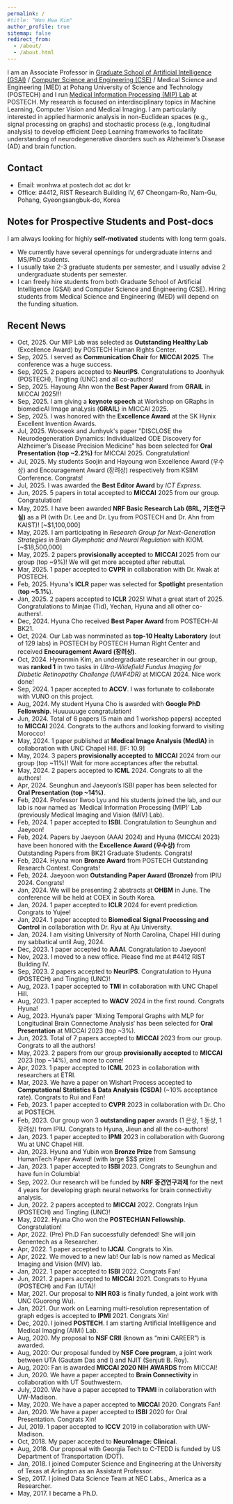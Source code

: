```yaml
---
permalink: /
#title: "Won Hwa Kim"
author_profile: true
sitemap: false
redirect_from: 
  - /about/
  - /about.html
---
```


I am an Associate Professor in [Graduate School of Artificial Intelligence (GSAI)](https://ai.postech.ac.kr/, "GSAI") / [Computer Science and Engineering (CSE)](https://cse.postech.ac.kr/ "CSE") / Medical Science and Engineering (MED) at Pohang University of Science and Technology (POSTECH) and I run [Medical Information Processing (MIP) Lab](http://mip.postech.ac.kr "MIP") at POSTECH. 
My research is focused on interdisciplinary topics in Machine Learning, Computer Vision and Medical Imaging. I am particularily interested in applied harmonic analysis in non-Euclidean spaces (e.g., signal processing on graphs) and stochastic process (e.g., longitudinal analysis) to develop efficient Deep Learning frameworks to facilitate understanding of neurodegenerative disorders such as Alzheimer’s Disease (AD) and brain function.

<!-- This is an example of a [link](http://github.com "Github"). -->
<!-- You can find my [Curriculum Vitae](../files/cv_wonhwa_202404.pdf "CV") here.  -->

Contact
-----
* Email: wonhwa at postech dot ac dot kr
* Office: #4412, RIST Research Building IV, 67 Cheongam-Ro, Nam-Gu, Pohang, Gyeongsangbuk-do, Korea


Notes for Prospective Students and Post-docs
-----
I am always looking for highly **self-motivated** students with long term goals. 
<!--* I am looking for a post-doc to work on ML/CV problems for geometric neuroimages (e.g., 3D mesh and brain network). -->
* We currently have several opennings for undergraduate interns and MS/PhD students.
* I usually take 2-3 graduate students per semester, and I usually advise 2 undergraduate students per semester. 
* I can freely hire students from both Graduate School of Artificial Intelligence (GSAI) and Computer Science and Engineering (CSE). Hiring students from Medical Science and Engineering (MED) will depend on the funding situation. 
<!-- I do not hire summer or winter interns as I make several (business) trips during those times.   -->


Recent News
-----
* Oct, 2025. Our MIP Lab was selected as **Outstanding Healthy Lab** (Excellence Award) by POSTECH Human Rights Center. 
* Sep, 2025. I served as **Communication Chair** for **MICCAI 2025**. The conference was a huge success. 
* Sep, 2025. 2 papers accepted to **NeurIPS**. Congratulations to Joonhyuk (POSTECH), Tingting (UNC) and all co-authors!
* Sep, 2025. Hayoung Ahn won the **Best Paper Award** from **GRAIL** in MICCAI 2025!!! 
* Sep, 2025. I am giving a **keynote speech** at Workshop on GRaphs in biomedicAl Image anaLysis (**GRAIL**) in MICCAI 2025. 
* Sep, 2025. I was honored with the **Excellence Award** at the SK Hynix Excellent Invention Awards.
* Jul, 2025. Wooseok and Junhyuk's paper "DISCLOSE the Neurodegeneration Dynamics: Individualized ODE Discovery for Alzheimer’s Disease Precision Medicine" has been selected for **Oral Presentation (top ~2.2%)** for MICCAI 2025. Congratulation!
* Jul, 2025. My students Soojin and Hayoung won Excellence Award (우수상) and Encouragement Award (장려상) respectively from KSIIM Conference. Congrats!
* Jul, 2025. I was awarded the **Best Editor Award** by *ICT Express*.
* Jun, 2025. 5 papers in total accepted to **MICCAI** 2025 from our group. Congratulation!
* May, 2025. I have been awarded **NRF Basic Research Lab (BRL, 기초연구실)** as a PI (with Dr. Lee and Dr. Lyu from POSTECH and Dr. Ahn from KAIST)! [~$1,100,000]
* May, 2025. I am participating in *Research Group for Next-Generation Strategies in Brain Glymphatic and Neural Regulation* with KIOM. [~$18,500,000]
* May, 2025. 2 papers **provisionally accepted** to **MICCAI** 2025 from our group (top ~9%)! We will get more accepted after rebuttal. 
* Mar, 2025. 1 paper accepted to **CVPR** in collaboration with Dr. Kwak at POSTECH. 
* Feb, 2025. Hyuna's **ICLR** paper was selected for **Spotlight** presentation (**top ~5.1%**). 
* Jan, 2025. 2 papers accepted to **ICLR** 2025! What a great start of 2025. Congratulations to Minjae (Tid), Yechan, Hyuna and all other co-authers!.
* Dec, 2024. Hyuna Cho received **Best Paper Award** from POSTECH-AI BK21.
* Oct, 2024. Our Lab was nomminated as **top-10 Healty Laboratory** (out of 129 labs) in POSTECH by POSTECH Human Right Center and received **Encouragement Award (장려상)**. 
* Oct, 2024. Hyeonmin Kim, an undergraduate researcher in our group, was **ranked 1** in two tasks in *Ultra-Widefield Fundus Imaging for Diabetic Retinopathy Challenge (UWF4DR)* at MICCAI 2024. Nice work done!
* Sep, 2024. 1 paper accepted to **ACCV**. I was fortunate to collaborate with VUNO on this project. 
* Aug, 2024. My student Hyuna Cho is awarded with **Google PhD Fellowship**. Huuuuuuge congratulation!
* Jun, 2024. Total of 6 papers (5 main and 1 workshop papers) accepted to **MICCAI** 2024. Congrats to the authors and looking forward to visiting Morocco!
* May, 2024. 1 paper published at **Medical Image Analysis (MedIA)** in collaboration with UNC Chapel Hill. [IF: 10.9]
* May, 2024. 3 papers **provisionally accepted** to **MICCAI** 2024 from our group (top ~11%)! Wait for more acceptances after the rebuttal.
* May, 2024. 2 papers accepted to **ICML** 2024. Congrats to all the authors!
* Apr, 2024. Seunghun and Jaeyoon’s ISBI paper has been selected for **Oral Presentation (top ~14%)**.
* Feb, 2024. Professor Ilwoo Lyu and his students joined the lab, and our lab is now named as `Medical Information Processing (MIP)’ Lab (previously Medical Imaging and Vision (MIV) Lab).
* Feb, 2024. 1 paper accepted to **ISBI**. Congratulation to Seunghun and Jaeyoon!
* Feb, 2024. Papers by Jaeyoon (AAAI 2024) and Hyuna (MICCAI 2023) have been honored with the **Excellence Award (우수상)** from Outstanding Papers from BK21 Graduate Students. Congrats!
* Feb, 2024. Hyuna won **Bronze Award** from POSTECH Outstanding Research Contest. Congrats!
* Feb, 2024. Jaeyoon won **Outstanding Paper Award (Bronze)** from IPIU 2024. Congrats!
* Jan, 2024. We will be presenting 2 abstracts at **OHBM** in June. The conference will be held at COEX in South Korea.
* Jan, 2024. 1 paper accepted to **ICLR** 2024 for event prediction. Congrats to Yujee!
* Jan, 2024. 1 paper accepted to **Biomedical Signal Processing and Control** in collaboration with Dr. Ryu at Aju University.
* Jan, 2024. I am visiting University of North Carolina, Chapel Hill during my sabbatical until Aug, 2024.
* Dec, 2023. 1 paper accepted to **AAAI**. Congratulation to Jaeyoon!
* Nov, 2023. I moved to a new office. Please find me at #4412 RIST Building IV.
* Sep, 2023. 2 papers accepted to **NeurIPS**. Congratulation to Hyuna (POSTECH) and Tingting (UNC)!
* Aug, 2023. 1 paper accepted to **TMI** in collaboration with UNC Chapel Hill.
* Aug, 2023. 1 paper accepted to **WACV** 2024 in the first round. Congrats Hyuna!
* Aug, 2023. Hyuna’s paper ‘Mixing Temporal Graphs with MLP for Longitudinal Brain Connectome Analysis‘ has been selected for **Oral Presentation** at MICCAI 2023 (top ~3%).
* Jun, 2023. Total of 7 papers accepted to **MICCAI** 2023 from our group. Congrats to all the authors!
* May, 2023. 2 papers from our group **provisionally accepted** to **MICCAI** 2023 (top ~14%), and more to come!
* Apr, 2023. 1 paper accepted to **ICML** 2023 in collaboration with researchers at ETRI.
* Mar, 2023. We have a paper on Wishart Process accepted to **Computational Statistics & Data Analysis (CSDA)** (~10% acceptance rate). Congrats to Rui and Fan!
* Feb, 2023. 1 paper accepted to **CVPR** 2023 in collaboration with Dr. Cho at POSTECH.
* Feb, 2023. Our group won 3 **outstanding paper** awards (1 은상, 1 동상, 1 장려상) from IPIU. Congrats to Hyuna, Jieun and all the co-authors!
* Jan, 2023. 1 paper accepted to **IPMI** 2023 in collaboration with Guorong Wu at UNC Chapel Hill.
* Jan, 2023. Hyuna and Yubin won **Bronze Prize** from Samsung HumanTech Paper Award! (with large $$$ prize)
* Jan, 2023. 1 paper accepted to **ISBI** 2023. Congrats to Seunghun and have fun in Columbia!
* Sep, 2022. Our research will be funded by **NRF 중견연구과제** for the next 4 years for developing graph neural networks for brain connectivity analysis.
* Jun, 2022. 2 papers accepted to **MICCAI** 2022. Congrats Injun (POSTECH) and Tingting (UNC)!
* May, 2022. Hyuna Cho won the **POSTECHIAN Fellowship**. Congratulation!
* Apr, 2022. (Pre) Ph.D Fan successfully defended! She will join Genentech as a Researcher.
* Apr, 2022. 1 paper accepted to **IJCAI**. Congrats to Xin.
* Apr, 2022. We moved to a new lab! Our lab is now named as Medical Imaging and Vision (MIV) lab. 
* Jan, 2022. 1 paper accepted to **ISBI** 2022. Congrats Fan!
* Jun, 2021. 2 papers accepted to **MICCAI** 2021. Congrats to Hyuna (POSTECH) and Fan (UTA)!
* Mar, 2021. Our proposal to **NIH R03** is finally funded, a joint work with UNC (Guorong Wu).
* Jan, 2021. Our work on Learning multi-resolution representation of graph edges is accepted to **IPMI** 2021. Congrats Xin!
* Dec, 2020. I joined **POSTECH**. I am starting Artificial Intellligence and Medical Imaging (AIMI) Lab. 
* Aug, 2020. My proposal to **NSF CRII** (known as “mini CAREER”) is awarded.
* Aug, 2020: Our proposal funded by **NSF Core program**, a joint work between UTA (Gautam Das and I) and NJIT (Senjuti B. Roy).
* Aug, 2020: Fan is awarded **MICCAI 2020 NIH AWARDS** from MICCAI!
* Jun, 2020. We have a paper accepted to **Brain Connectivity** in collaboration with UT Southwestern.
* July, 2020. We have a paper accepted to **TPAMI** in collaboration with UW-Madison.
* May, 2020. We have a paper accepted to **MICCAI** 2020. Congrats Fan!
* Jan, 2020. We have a paper accepted to **ISBI** 2020 for Oral Presentation. Congrats Xin! 
* Jul, 2019. 1 paper accepted to **ICCV** 2019 in collaboration with UW-Madison. 
* Oct, 2018. My paper accepted to **NeuroImage: Clinical**. 
* Aug, 2018. Our proposal with Georgia Tech to C-TEDD is funded by US Department of Transportation (DOT).
* Jan, 2018. I joined Computer Science and Engineering at the University of Texas at Arlington as an Assistant Professor. 
* Sep, 2017. I joined Data Science Team at NEC Labs., America as a Researcher. 
* May, 2017. I became a Ph.D. 
